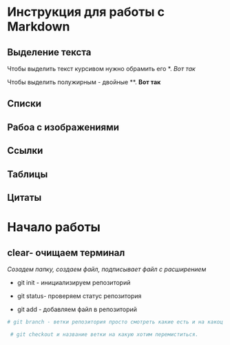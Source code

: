 # Инструкция для работы с Markdown

## Выделение текста

Чтобы выделить текст курсивом нужно обрамить его *.
*Вот так*

 Чтобы выделить полужирным - двойные **.
**Вот так**

## Списки

## Рабоа с изображениями

## Ссылки

## Таблицы

## Цитаты

# Начало работы 

## clear- очищаем терминал

*Созадем папку, создаем файл, подписывает файл с расширением*

* git init - инициализируем репозиторий

* git status-  проверяем статус репозитория

* git add - добавляем файл в репозиторий

```sh
# git branch - ветки репозитория просто смотреть какие есть и на какоц находимся. Если пишем ее название то созадем новую ветку/

 # git checkout и название ветки на какую хотим перемиститься.

```

